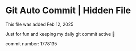 # Git Auto Commit | Hidden File

This file was added Feb 12, 2025

Just for fun and keeping my daily git commit active 🤪

commit number: 1778135
